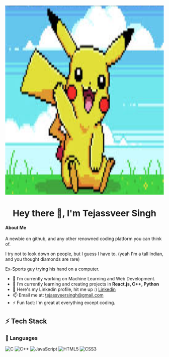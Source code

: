 <p align="center">
  <img width="800" height="600" src="https://github.com/Tejassveer08/Tejassveer08/blob/main/image_2024-12-08_090130418.png">
</p>
<h1 align="center">Hey there 👋, I'm Tejassveer Singh</h1>

#### About Me

<p align="left"> A newbie on github, and any other renowned coding platform you can think of. </p>
<p align="left"> I try not to look down on people, but I guess I have to. (yeah I'm a tall Indian, and you thought diamonds are rare) </p>
<p align ="left"> Ex-Sports guy trying his hand on a computer. </p>

- 🔭 I’m currently working on Machine Learning and Web Development.
- 🌱 I’m currently learning and creating projects in **React.js, C++, Python**  
- 💬 Here's my Linkedin profile, hit me up :) [Linkedin](https://www.linkedin.com/in/tejassveer-singh-vasant-8a91ba239/) 
- 📫 Email me at: [tejassveersingh@gmail.com](mailto:tejassveersingh@gmail.com)
- ⚡ Fun fact: I'm great at everything except coding. 

## ⚡ Tech Stack
### 🚀 Languages


![C](https://img.shields.io/badge/C-00599C?style=for-the-badge&logo=c&logoColor=white)
![C++](https://img.shields.io/badge/C%2B%2B-00599C?style=for-the-badge&logo=c%2B%2B&logoColor=white)
![JavaScript](https://img.shields.io/badge/JavaScript-323330?style=for-the-badge&logo=javascript&logoColor=F7DF1E)
![HTML5](https://img.shields.io/badge/HTML5-E34F26?style=for-the-badge&logo=html5&logoColor=white)
![CSS3](https://img.shields.io/badge/CSS3-1572B6?style=for-the-badge&logo=css3&logoColor=white)
